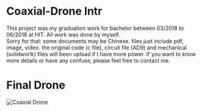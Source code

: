 # Coaxial-Drone Intr
This project was my graduation work for bachelor between 03/2018 to 06/2018 at HIT. All work was done by myself.  
Sorry for that:
  some documents may be Chinese. 
  files just include pdf, image, video.
  the original code (c file), circuit file (AD9) and mechanical (solidworlk) files will been upload if I have more power.
If you want to know more details or have any confuse, please feel free to contact me.

# Final Drone
![Coaxial Drone](./SingleAxisDebug/Yaw/IMG_7638.JPG)


